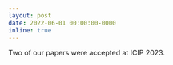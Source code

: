 ```yaml
---
layout: post
date: 2022-06-01 00:00:00-0000
inline: true
---
```


Two of our papers were accepted at ICIP 2023.